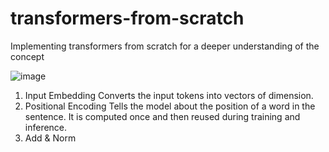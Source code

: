 # transformers-from-scratch
Implementing transformers from scratch for a deeper understanding of the concept

![image](https://github.com/aniket-mish/transformers-from-scratch/assets/71699313/2048264f-f057-474c-a34b-92785009eba8)


1. Input Embedding
Converts the input tokens into vectors of dimension.
2. Positional Encoding
Tells the model about the position of a word in the sentence. It is computed once and then reused during training and inference.
3. Add & Norm